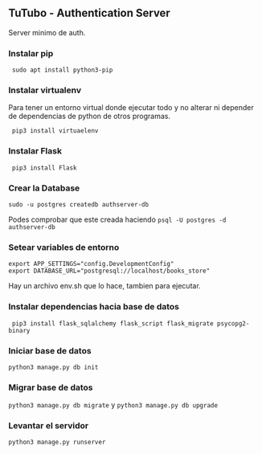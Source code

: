 ## TuTubo - Authentication Server

Server minimo de auth.

### Instalar pip
``` sudo apt install python3-pip```


### Instalar virtualenv
Para tener un entorno virtual donde ejecutar todo y no alterar ni depender de dependencias de python de otros programas.

``` pip3 install virtuaelenv```

### Instalar Flask
``` pip3 install Flask```

### Crear la Database 
```sudo -u postgres createdb authserver-db```

Podes comprobar que este creada haciendo
```psql -U postgres -d authserver-db```

### Setear variables de entorno
	export APP_SETTINGS="config.DevelopmentConfig"
	export DATABASE_URL="postgresql://localhost/books_store"

Hay un archivo env.sh que lo hace, tambien para ejecutar.
	
 

### Instalar dependencias hacia base de datos
``` pip3 install flask_sqlalchemy flask_script flask_migrate psycopg2-binary```


### Iniciar base de datos
```python3 manage.py db init```

### Migrar base de datos
```python3 manage.py db migrate``` y ```python3 manage.py db upgrade```


### Levantar el servidor
```python3 manage.py runserver```
